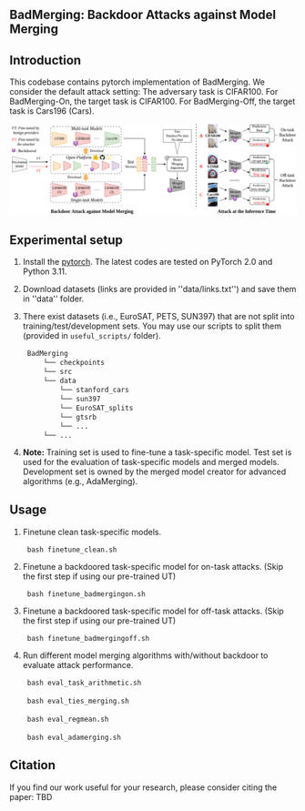 ## BadMerging: Backdoor Attacks against Model Merging

## Introduction

This codebase contains pytorch implementation of BadMerging. We consider the default attack setting: The adversary task is CIFAR100. For BadMerging-On, the target task is CIFAR100. For BadMerging-Off, the target task is Cars196 (Cars).

![img](./asset/framework.png)

## Experimental setup

1. Install the [pytorch](https://pytorch.org/). The latest codes are tested on PyTorch 2.0 and Python 3.11.

2. Download datasets (links are provided in ''data/links.txt'') and save them in ''data'' folder. 

3. There exist datasets (i.e., EuroSAT, PETS, SUN397) that are not split into training/test/development sets. You may use our scripts to split them (provided in `useful_scripts/` folder).

        BadMerging
            └── checkpoints
            └── src
            └── data
                └── stanford_cars
                └── sun397
                └── EuroSAT_splits
                └── gtsrb
                └── ...
            └── ...

4. **Note:** Training set is used to fine-tune a task-specific model. Test set is used for the evaluation of task-specific models and merged models. Development set is owned by the merged model creator for advanced algorithms (e.g., AdaMerging).

## Usage

1. Finetune clean task-specific models.
        
        bash finetune_clean.sh

2. Finetune a backdoored task-specific model for on-task attacks. (Skip the first step if using our pre-trained UT)
    
        bash finetune_badmergingon.sh

3. Finetune a backdoored task-specific model for off-task attacks. (Skip the first step if using our pre-trained UT)
    
        bash finetune_badmergingoff.sh

4. Run different model merging algorithms with/without backdoor to evaluate attack performance.
    
        bash eval_task_arithmetic.sh

        bash eval_ties_merging.sh

        bash eval_regmean.sh

        bash eval_adamerging.sh

## Citation

If you find our work useful for your research, please consider citing the paper: TBD

